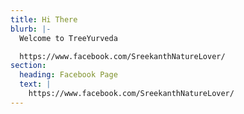 ```yaml
---
title: Hi There
blurb: |-
  Welcome to TreeYurveda

  https://www.facebook.com/SreekanthNatureLover/
section:
  heading: Facebook Page
  text: |
    https://www.facebook.com/SreekanthNatureLover/
---
```

